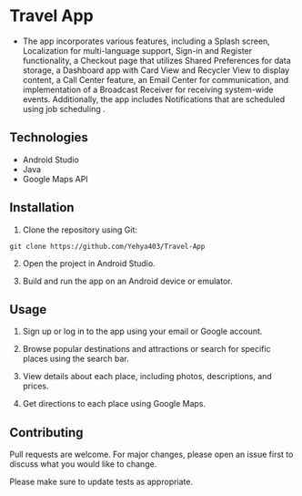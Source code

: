 # Travel App

- The app incorporates various features, including a Splash screen, Localization for multi-language support, Sign-in and Register functionality, a Checkout page that utilizes Shared Preferences for data storage, a Dashboard app with Card View and Recycler View to display content, a Call Center feature, an Email Center for communication, and implementation of a Broadcast Receiver for receiving system-wide events. Additionally, the app includes Notifications that are scheduled using job scheduling .

## Technologies

- Android Studio
- Java
- Google Maps API

## Installation

1. Clone the repository using Git:

```
git clone https://github.com/Yehya403/Travel-App
```

2. Open the project in Android Studio.

3. Build and run the app on an Android device or emulator.

## Usage

1. Sign up or log in to the app using your email or Google account.

2. Browse popular destinations and attractions or search for specific places using the search bar.

3. View details about each place, including photos, descriptions, and prices.

4. Get directions to each place using Google Maps.

## Contributing

Pull requests are welcome. For major changes, please open an issue first to discuss what you would like to change.

Please make sure to update tests as appropriate.
